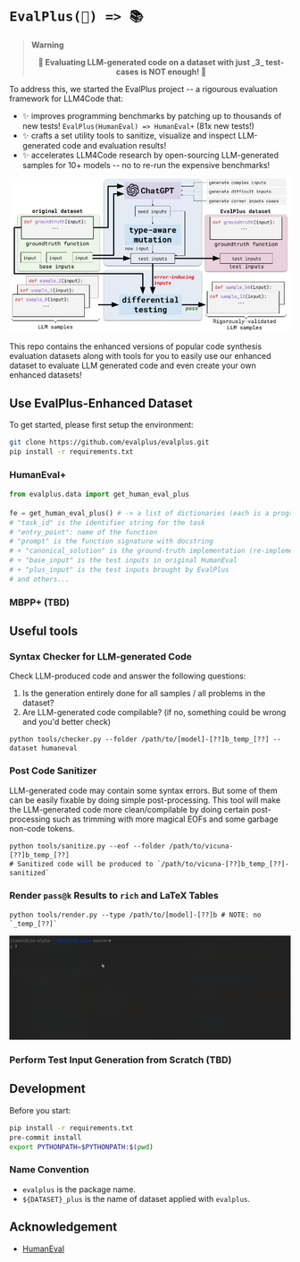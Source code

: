# `EvalPlus(📖) => 📚`

> **Warning** 
> <div align="center">
> <b>
> 🚨 Evaluating LLM-generated code on a dataset with just _3_ test-cases is NOT enough! 🚨
> </b>
> </div>

To address this, we started the EvalPlus project -- a rigourous evaluation framework for LLM4Code that:

+ ✨ improves programming benchmarks by patching up to thousands of new tests! `EvalPlus(HumanEval) => HumanEval+` (81x new tests!)
+ ✨ crafts a set utility tools to sanitize, visualize and inspect LLM-generated code and evaluation results!
+ ✨ accelerates LLM4Code research by open-sourcing LLM-generated samples for 10+ models -- no to re-run the expensive benchmarks!

![](./gallary/evalplus_overview.jpg)

This repo contains the enhanced versions of popular code synthesis evaluation datasets along with tools for you to easily use our enhanced dataset to evaluate LLM generated code and even
create your own enhanced datasets!

## Use EvalPlus-Enhanced Dataset

To get started, please first setup the environment:

```bash
git clone https://github.com/evalplus/evalplus.git
pip install -r requirements.txt
```

### HumanEval+

```python
from evalplus.data import get_human_eval_plus

fe = get_human_eval_plus() # -> a list of dictionaries (each is a programming problem)
# "task_id" is the identifier string for the task
# "entry_point": name of the function
# "prompt" is the function signature with docstring
# + "canonical_solution" is the ground-truth implementation (re-implemented to fix bugs in HumanEval)
# + "base_input" is the test inputs in original HumanEval
# + "plus_input" is the test inputs brought by EvalPlus
# and others...
```

### MBPP+ (TBD)


## Useful tools

### Syntax Checker for LLM-generated Code

Check LLM-produced code and answer the following questions:

1. Is the generation entirely done for all samples / all problems in the dataset?
2. Are LLM-generated code compilable? (if no, something could be wrong and you'd better check)

```shell
python tools/checker.py --folder /path/to/[model]-[??]b_temp_[??] --dataset humaneval
```

### Post Code Sanitizer

LLM-generated code may contain some syntax errors.
But some of them can be easily fixable by doing simple post-processing.
This tool will make the LLM-generated code more clean/compilable by doing certain post-processing such as trimming with more magical EOFs and some garbage non-code tokens.

```shell
python tools/sanitize.py --eof --folder /path/to/vicuna-[??]b_temp_[??]
# Sanitized code will be produced to `/path/to/vicuna-[??]b_temp_[??]-sanitized`
```

### Render `pass@k` Results to `rich` and LaTeX Tables

```shell
python tools/render.py --type /path/to/[model]-[??]b # NOTE: no `_temp_[??]`
```

![](./gallary/render.gif)

### Perform Test Input Generation from Scratch (TBD)


## Development

Before you start:

```bash
pip install -r requirements.txt
pre-commit install
export PYTHONPATH=$PYTHONPATH:$(pwd)
```

### Name Convention

- `evalplus` is the package name.
- `${DATASET}_plus` is the name of dataset applied with `evalplus`.


## Acknowledgement

- [HumanEval](https://github.com/openai/human-eval)
